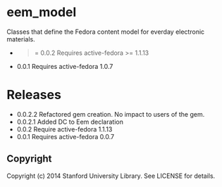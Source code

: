 # eem_model

Classes that define the Fedora content model for everday electronic materials.

* >= 0.0.2 Requires active-fedora >= 1.1.13
* 0.0.1 Requires active-fedora 1.0.7

# Releases

* 0.0.2.2 Refactored gem creation.  No impact to users of the gem. 
* 0.0.2.1 Added DC to Eem declaration
* 0.0.2   Require active-fedora 1.1.13
* 0.0.1   Requires active-fedora 0.0.7

## Copyright

Copyright (c) 2014 Stanford University Library. See LICENSE for details.
